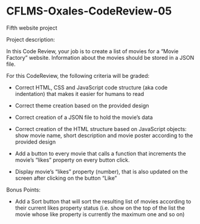 # CFLMS-Oxales-CodeReview-05

Fifth website project


Project description:

In this Code Review, your job is to create a list of movies for a “Movie Factory” website. Information about the movies should be stored in a JSON file.

For this CodeReview, the following criteria will be graded:

- Correct HTML, CSS and JavaScript code structure (aka code indentation) that makes it easier for humans to read  

- Correct theme creation based on the provided design

- Correct creation of a JSON file to hold the movie’s data

- Correct creation of the HTML structure based on JavaScript objects: show movie name, short description and movie poster according to the provided design

- Add a button to every movie that calls a function that increments the movie’s “likes” property on every button click.

- Display movie’s “likes” property (number), that is also updated on the screen after clicking on the button “Like”

 

Bonus Points:
- Add a Sort button that will sort the resulting list of movies according to their current likes property status 
  (i.e. show on the top of the list the movie whose like property is currently the maximum one and so on)


